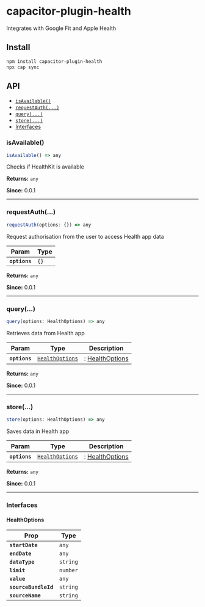# capacitor-plugin-health

Integrates with Google Fit and Apple Health

## Install

```bash
npm install capacitor-plugin-health
npx cap sync
```

## API

<docgen-index>

* [`isAvailable()`](#isavailable)
* [`requestAuth(...)`](#requestauth)
* [`query(...)`](#query)
* [`store(...)`](#store)
* [Interfaces](#interfaces)

</docgen-index>

<docgen-api>
<!--Update the source file JSDoc comments and rerun docgen to update the docs below-->

### isAvailable()

```typescript
isAvailable() => any
```

Checks if HealthKit is available

**Returns:** <code>any</code>

**Since:** 0.0.1

--------------------


### requestAuth(...)

```typescript
requestAuth(options: {}) => any
```

Request authorisation from the user to access Health app data

| Param         | Type            |
| ------------- | --------------- |
| **`options`** | <code>{}</code> |

**Returns:** <code>any</code>

**Since:** 0.0.1

--------------------


### query(...)

```typescript
query(options: HealthOptions) => any
```

Retrieves data from Health app

| Param         | Type                                                    | Description                                  |
| ------------- | ------------------------------------------------------- | -------------------------------------------- |
| **`options`** | <code><a href="#healthoptions">HealthOptions</a></code> | : <a href="#healthoptions">HealthOptions</a> |

**Returns:** <code>any</code>

**Since:** 0.0.1

--------------------


### store(...)

```typescript
store(options: HealthOptions) => any
```

Saves data in Health app

| Param         | Type                                                    | Description                                  |
| ------------- | ------------------------------------------------------- | -------------------------------------------- |
| **`options`** | <code><a href="#healthoptions">HealthOptions</a></code> | : <a href="#healthoptions">HealthOptions</a> |

**Returns:** <code>any</code>

**Since:** 0.0.1

--------------------


### Interfaces


#### HealthOptions

| Prop                 | Type                |
| -------------------- | ------------------- |
| **`startDate`**      | <code>any</code>    |
| **`endDate`**        | <code>any</code>    |
| **`dataType`**       | <code>string</code> |
| **`limit`**          | <code>number</code> |
| **`value`**          | <code>any</code>    |
| **`sourceBundleId`** | <code>string</code> |
| **`sourceName`**     | <code>string</code> |

</docgen-api>
